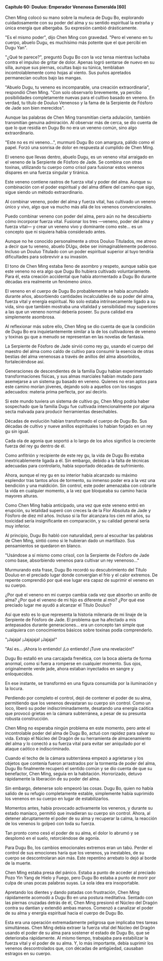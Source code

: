 
#### Capítulo 60: Douluo: Emperador Venenoso Esmeralda [60]

Chen Ming colocó su mano sobre la muñeca de Dugu Bo, explorando cuidadosamente con su poder del alma y su sentido espiritual la extraña y única energía que albergaba. Su expresión cambió drásticamente.

"Es el mismo poder", dijo Chen Ming con gravedad. "Pero el veneno en tu cuerpo, abuelo Dugu, es muchísimo más potente que el que percibí en Dugu Yan".

"¿Qué te parece?", preguntó Dugu Bo con la voz tensa mientras luchaba contra el impulso de gritar de dolor. Apenas logró sentarse de nuevo en su silla, aunque sus piernas, ocultas bajo su túnica, temblaban incontrolablemente como hojas al viento. Sus puños apretados permanecían ocultos bajo las mangas.

"Abuelo Dugu, tu veneno es incomparable, una creación extraordinaria", respondió Chen Ming. "Con solo observarlo brevemente, ya percibo posibilidades completamente nuevas para el cultivo basado en veneno. En verdad, tu título de Douluo Venenoso y la fama de la Serpiente de Fósforo de Jade son bien merecidos".

Aunque las palabras de Chen Ming transmitían cierta adulación, también transmitían genuina admiración. Al observar más de cerca, se dio cuenta de que lo que residía en Dugu Bo no era un veneno común, sino algo extraordinario.

"Este no es mi veneno...", murmuró Dugu Bo con amargura, pálido como el papel. Forzó una sonrisa de dolor en respuesta al cumplido de Chen Ming.

El veneno que llevas dentro, abuelo Dugu, es un veneno vital arraigado en el veneno de la Serpiente de Fósforo de Jade. Se combina con otras toxinas, utilizando tu cuerpo como crisol para fusionar estos venenos dispares en una fuerza singular y tiránica.

Este veneno contiene rastros de fuerza vital y poder del alma. Aunque su combinación con el poder espiritual y del alma difiere del camino que sigo, sigue siendo un método extraordinario.

Al combinar veneno, poder del alma y fuerza vital, has cultivado un veneno único y vivo, algo que va mucho más allá de los venenos convencionales.

Puedo combinar veneno con poder del alma, pero aún no he descubierto cómo incorporar fuerza vital. Fusionar los tres —veneno, poder del alma y fuerza vital— y crear un veneno vivo y dominante como este... es un concepto que ni siquiera había considerado antes.

Aunque no he conocido personalmente a otros Douluo Titulados, me atrevo a decir que tu veneno, abuelo DUgu, debe ser inimaginablemente poderoso. Incluso un Douluo Titulado con un poder espiritual superior al tuyo tendría dificultades para sobrevivir a su invasión.

El tono de Chen Ming estaba lleno de asombro y respeto, aunque sabía que este veneno no era algo que Dugu Bo hubiera cultivado voluntariamente. Para él, esta creación accidental que había atormentado a Dugu Bo durante décadas era realmente un fenómeno único.

El veneno en el cuerpo de Dugu Bo probablemente se había acumulado durante años, absorbiendo cantidades incalculables de su poder del alma, fuerza vital y energía espiritual. No solo estaba intrínsecamente ligado a su vida, sino que también mostraba una vitalidad y sensibilidad muy superiores a las que un veneno normal debería poseer. Su pura calidad era simplemente asombrosa.

Al reflexionar más sobre ello, Chen Ming se dio cuenta de que la condición de Dugu Bo era inquietantemente similar a la de los cultivadores de veneno y toxinas gu que a menudo se representan en las novelas de fantasía.

La Serpiente de Fósforo de Jade sirvió como rey gu, usando el cuerpo del maestro del alma como caldo de cultivo para consumir la esencia de otras bestias del alma venenosas a través de anillos del alma absorbidos, fortaleciéndose así.

Generaciones de descendientes de la familia Dugu habían experimentado transformaciones físicas, y sus almas marciales habían mutado para asemejarse a un sistema gu basado en veneno. Quienes no eran aptos para este camino morían jóvenes, dejando solo a aquellos con los rasgos adecuados: materia prima perfecta, por así decirlo.

Si este mundo tuviera un sistema de cultivo gu, Chen Ming podría haber sospechado que la familia Dugu fue cultivada intencionalmente por alguna secta malvada para producir herramientas desechables.

Décadas de evolución habían transformado el cuerpo de Dugu Bo. Sus décadas de cultivo y nueve anillos espirituales lo habían forjado en un rey gu sin igual.

Cada ola de agonía que soportó a lo largo de los años significó la creciente fuerza del rey gu dentro de él.

Como anfitrión y recipiente de este rey gu, la vida de Dugu Bo estaba inextricablemente ligada a él. Sin embargo, debido a la falta de técnicas adecuadas para controlarlo, había soportado décadas de sufrimiento.

Ahora, aunque el rey gu en su interior había alcanzado su máximo esplendor tras tantos años de tormento, su inmenso poder era a la vez una bendición y una maldición. Sin control, este poder amenazaba con cobrarle la vida en cualquier momento, a la vez que bloqueaba su camino hacia mayores alturas.

Como Chen Ming había anticipado, una vez que este veneno entró en erupción, su letalidad superó con creces la de la Flor Absoluta de Jade y Fósforo de diez mil años. Incluso si la flor alcanzara los cien mil años, su toxicidad sería insignificante en comparación, y su calidad general sería muy inferior.

Al principio, Dugu Bo habló con naturalidad, pero al escuchar las palabras de Chen Ming, sintió como si le hubieran dado un martillazo. Sus pensamientos se quedaron en blanco.

"Usándose a sí mismo como crisol, con la Serpiente de Fósforo de Jade como base, absorbiendo venenos para cultivar un rey venenoso..."

Murmurando esta frase, Dugu Bo recordó su descubrimiento del Título Douluo en el preciado lugar donde convergían el frío y el calor extremos. De repente comprendió por qué ese lugar era capaz de suprimir el veneno en su cuerpo.

¿Por qué el veneno en mi cuerpo cambia cada vez que absorbo un anillo de alma? ¿Por qué el veneno de mi hijo es diferente al mío? ¿Por qué ese preciado lugar me ayudó a alcanzar el Título Douluo?

Así que esto es lo que representa la historia milenaria de mi linaje de la Serpiente de Fósforo de Jade. El problema que ha afectado a mis antepasados durante generaciones... era un concepto tan simple que cualquiera con conocimientos básicos sobre toxinas podía comprenderlo.

"¡Jajaja! ¡Jajajaja! ¡Jajaja!"

"Así es... ¡Ahora lo entiendo! ¡Lo entiendo! ¡Tuve una revelación!"

Dugu Bo estalló en una carcajada frenética, con la boca abierta de forma anormal, como si fuera a romperse en cualquier momento. Sus ojos, originalmente verde jade, ahora estaban inyectados en sangre y enloquecidos.

En ese instante, se transformó en una figura consumida por la iluminación y la locura.

Perdiendo por completo el control, dejó de contener el poder de su alma, permitiendo que los venenos devastaran su cuerpo sin control. Como un loco, liberó su poder indiscriminadamente, desatando una energía caótica que provocó grietas en la cámara subterránea, a pesar de su presunta robusta construcción.

Chen Ming no esperaba ningún problema en este momento, pero ante el incontrolable poder del alma de Dugu Bo, actuó con rapidez para salvar su vida. Extrajo el Núcleo del Dragón de su herramienta de almacenamiento del alma y lo conectó a su fuerza vital para evitar ser aniquilado por el ataque caótico e indiscriminado.

Cuando el techo de la cámara subterránea empezó a agrietarse y los objetos que contenía fueron arrastrados por la tormenta de poder del alma, Dugu Bo finalmente recuperó el sentido común y se dio cuenta de que su benefactor, Chen Ming, seguía en la habitación. Horrorizado, detuvo rápidamente la liberación de su poder del alma.

Sin embargo, detenerse solo empeoró las cosas. Dugu Bo, quien no había salido de su refugio completamente estable, simplemente había suprimido los venenos en su cuerpo en lugar de estabilizarlos.

Momentos antes, había provocado activamente los venenos, y durante su estado maníaco, permitió que invadieran su cuerpo sin control. Ahora, al detener abruptamente el poder de su alma y recuperar la calma, la reacción de los venenos lo golpeó con toda su fuerza.

Tan pronto como cesó el poder de su alma, el dolor lo abrumó y se desplomó en el suelo, retorciéndose de agonía.

Para Dugu Bo, los cambios emocionales extremos eran un tabú. Perder el control de sus emociones haría que los venenos, ya inestables, de su cuerpo se descontrolaran aún más. Este repentino arrebato lo dejó al borde de la muerte.

Chen Ming estaba presa del pánico. Estaba a punto de acceder al preciado Pozo Yin Yang de Hielo y Fuego, pero Dugu Bo estaba a punto de morir por culpa de unas pocas palabras suyas. La sola idea era insoportable.

Apretando los dientes y dando patadas con frustración, Chen Ming rápidamente acomodó a Dugu Bo en una postura meditativa. Sentado con las piernas cruzadas detrás de él, Chen Ming presionó el Núcleo del Dragón contra su dantian y extendió ambas manos. Comenzó a canalizar el poder de su alma y energía espiritual hacia el cuerpo de Dugu Bo.

Esta era una operación extremadamente peligrosa que implicaba tres tareas simultáneas. Chen Ming debía extraer la fuerza vital del Núcleo del Dragón usando el poder de su alma para sostener el estado de Dugu Bo, que se deterioraba rápidamente. Al mismo tiempo, trabajaba para estabilizar la fuerza vital y el poder de su alma. Y, lo más importante, debía suprimir los venenos descontrolados que, con décadas de antigüedad, causaban estragos en su cuerpo.
